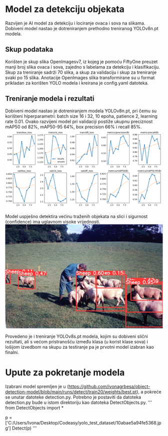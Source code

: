 # Model za detekciju objekata
Razvijen je AI model za detekciju i lociranje ovaca i sova na slikama. Dobiveni model nastao je dotreniranjem prethodno treniranog YOLOv8n.pt modela. 
## Skup podataka
Korišten je skup slika OpenImagesv7, iz kojeg je pomoću FiftyOne preuzet manji broj slika ovaca i sova, zajedno s labelama za detekciju i klasifikaciju. Skup za treniranje sadrži 70 slika, a skup za validaciju i skup za treniranje svaki po 15 slika. Anotacije OpenImages slika transformirane su u format prikladan za korišten YOLO modela i kreirana je config.yaml datoteka.
## Treniranje modela i rezultati
Dobiveni model nastao je dotreniranjem modela YOLOv8n.pt, pri čemu su korišteni hiperparametri: batch size 16 i 32, 10 epoha, patience 2, learning rate 0.01. Ovako razvijeni model pri validaciji postiže ukupnu preciznost mAP50 od 82%, mAP50-95 64%, box precision 66% i recall 85%. 
![Treniranje modela](https://github.com/ivonagrbesa/object-detection-model/blob/main/results.png)

Model uspješno detektira većinu traženih objekata na slici i sigurnost (confidence) ima uglavnom visoke vrijednosti. 
![Detekcija objekata](https://github.com/ivonagrbesa/object-detection-model/blob/main/results.jpg)

Provedeno je i treniranje YOLOv8s.pt modela, kojim su dobiveni slični rezultati, ali s većom pristranošću između klasa (u korist klase sova) i lošijom izvedbom na skupu za testiranje pa je prvotni model izabran kao finalni.

# Upute za pokretanje modela
Izabrani model spremljen je u (https://github.com/ivonagrbesa/object-detection-model/blob/main/runs/detect/train20/weights/best.pt), a pokreće se unutar datoteke detection.py. Potrebno je postaviti da datoteka detection.py bude u istom direktoriju kao datoteka DetectObjects.py. 
'''
from DetectObjects import *

p = ['C:/Users/Ivona/Desktop/Codeasy/yolo_test_dataset/10abae5a94fe5368.jpg']
Detect(p)
'''
